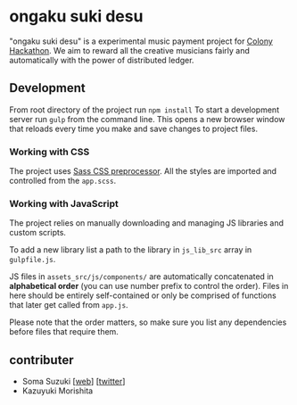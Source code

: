 # ongaku suki desu
"ongaku suki desu" is a experimental music payment project for [Colony Hackathon](https://github.com/JoinColony/colonyHackathon). We aim to reward all the creative musicians fairly and automatically with the power of distributed ledger. 

## Development
From root directory of the project run ``npm install`` 
To start a development server run ``gulp`` from the command line.
This opens a new browser window that reloads every time you make and save changes to project files.

### Working with CSS
The project uses [Sass CSS preprocessor](https://sass-lang.com/). All the styles are imported and controlled from the `app.scss`.


### Working with JavaScript

The project relies on manually downloading and managing JS libraries and custom scripts.

To add a new library list a path to the library in `js_lib_src` array in `gulpfile.js`.

JS files in `assets_src/js/components/` are automatically concatenated in **alphabetical order** (you can use number prefix to control the order). Files in here should be entirely self-contained or only be comprised of functions that later get called from `app.js`.



Please note that the order matters, so make sure you list any dependencies before files that require them.


## contributer
- Soma Suzuki [[web](https://soma11soma11.github.io/)] [[twitter](https://twitter.com/11_soma_)]
- Kazuyuki Morishita


